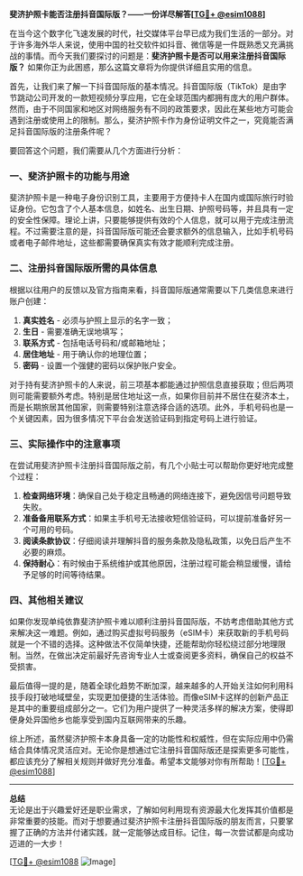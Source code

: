 **斐济护照卡能否注册抖音国际版？——一份详尽解答[[TG💪+ @esim1088](https://t.me/s/esim1088)]**

在当今这个数字化飞速发展的时代，社交媒体平台早已成为我们生活的一部分。对于许多海外华人来说，使用中国的社交软件如抖音、微信等是一件既熟悉又充满挑战的事情。而今天我们要探讨的问题是：**斐济护照卡是否可以用来注册抖音国际版？** 如果你正为此困惑，那么这篇文章将为你提供详细且实用的信息。

首先，让我们来了解一下抖音国际版的基本情况。抖音国际版（TikTok）是由字节跳动公司开发的一款短视频分享应用，它在全球范围内都拥有庞大的用户群体。然而，由于不同国家和地区对网络服务有不同的政策要求，因此在某些地方可能会遇到注册或使用上的限制。那么，斐济护照卡作为身份证明文件之一，究竟能否满足抖音国际版的注册条件呢？

要回答这个问题，我们需要从几个方面进行分析：

### 一、斐济护照卡的功能与用途

斐济护照卡是一种电子身份识别工具，主要用于方便持卡人在国内或国际旅行时验证身份。它包含了个人基本信息，如姓名、出生日期、护照号码等，并且具有一定的安全性保障。理论上讲，只要能够提供有效的个人信息，就可以用于完成注册流程。不过需要注意的是，抖音国际版可能还会要求额外的信息输入，比如手机号码或者电子邮件地址，这些都需要确保真实有效才能顺利完成注册。

### 二、注册抖音国际版所需的具体信息

根据以往用户的反馈以及官方指南来看，抖音国际版通常需要以下几类信息来进行账户创建：
1. **真实姓名** - 必须与护照上显示的名字一致；
2. **生日** - 需要准确无误地填写；
3. **联系方式** - 包括电话号码和/或邮箱地址；
4. **居住地址** - 用于确认你的地理位置；
5. **密码** - 设置一个强健的密码以保护账户安全。

对于持有斐济护照卡的人来说，前三项基本都能通过护照信息直接获取；但后两项则可能需要额外考虑。特别是居住地址这一点，如果你目前并不居住在斐济本土，而是长期旅居其他国家，则需要特别注意选择合适的选项。此外，手机号码也是一个关键因素，因为很多情况下平台会发送验证码到指定号码上进行验证。

### 三、实际操作中的注意事项

在尝试用斐济护照卡注册抖音国际版之前，有几个小贴士可以帮助你更好地完成整个过程：

1. **检查网络环境**：确保自己处于稳定且畅通的网络连接下，避免因信号问题导致失败。
2. **准备备用联系方式**：如果主手机号无法接收短信验证码，可以提前准备好另一个可用的号码。
3. **阅读条款协议**：仔细阅读并理解抖音的服务条款及隐私政策，以免日后产生不必要的麻烦。
4. **保持耐心**：有时候由于系统维护或其他原因，注册过程可能会稍显缓慢，请给予足够的时间等待结果。

### 四、其他相关建议

如果你发现单纯依靠斐济护照卡难以顺利注册抖音国际版，不妨考虑借助其他方式来解决这一难题。例如，通过购买虚拟号码服务（eSIM卡）来获取新的手机号码就是一个不错的选择。这种做法不仅简单快捷，还能帮助你轻松绕过部分地理限制。当然，在做出决定前最好先咨询专业人士或查阅更多资料，确保自己的权益不受损害。

最后值得一提的是，随着全球化趋势不断加深，越来越多的人开始关注如何利用科技手段打破地域壁垒，实现更加便捷的生活体验。而像eSIM卡这样的创新产品正是其中的重要组成部分之一。它们为用户提供了一种灵活多样的解决方案，使得即便身处异国他乡也能享受到国内互联网带来的乐趣。

综上所述，虽然斐济护照卡本身具备一定的功能性和权威性，但在实际应用中仍需结合具体情况灵活应对。无论你是想通过它注册抖音国际版还是探索更多可能性，都应该充分了解相关规则并做好充分准备。希望本文能够对你有所帮助！[[TG💪+ @esim1088](https://t.me/s/esim1088)]

---

**总结**  
无论是出于兴趣爱好还是职业需求，了解如何利用现有资源最大化发挥其价值都是非常重要的技能。而对于想要通过斐济护照卡注册抖音国际版的朋友而言，只要掌握了正确的方法并付诸实践，就一定能够达成目标。记住，每一次尝试都是向成功迈进的一大步！

[[TG💪+ @esim1088](https://t.me/s/esim1088) ![Image](https://i.postimg.cc/4NQfJmqS/Snipaste-2025-05-13-00-14-12.png)]